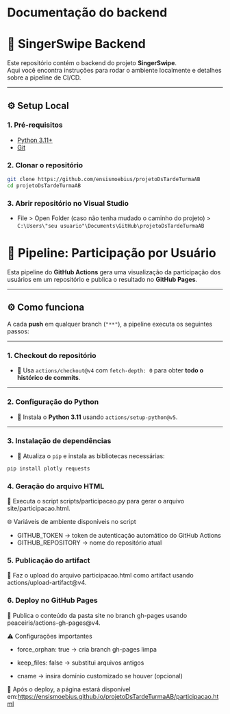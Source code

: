 # Documentação do backend

# 🚀 SingerSwipe Backend

Este repositório contém o backend do projeto **SingerSwipe**.  
Aqui você encontra instruções para rodar o ambiente localmente e detalhes sobre a pipeline de CI/CD.

---

## ⚙️ Setup Local

### 1. Pré-requisitos
- [Python 3.11+](https://www.python.org/)
- [Git](https://git-scm.com/)

### 2. Clonar o repositório
```bash
git clone https://github.com/ensismoebius/projetoDsTardeTurmaAB
cd projetoDsTardeTurmaAB 
```

### 3. Abrir repositório no Visual Studio
- File > Open Folder (caso não tenha mudado o caminho do projeto) >
 `C:\Users\"seu usuario"\Documents\GitHub\projetoDsTardeTurmaAB`


# 🚀 Pipeline: Participação por Usuário

Esta pipeline do **GitHub Actions** gera uma visualização da participação dos usuários em um repositório e publica o resultado no **GitHub Pages**.

---

## ⚙️ Como funciona

A cada **push** em qualquer branch (`"**"`), a pipeline executa os seguintes passos:

---

### 1. Checkout do repositório

- 🔹 Usa `actions/checkout@v4` com `fetch-depth: 0` para obter **todo o histórico de commits**.

---

### 2. Configuração do Python

- 🔹 Instala o **Python 3.11** usando `actions/setup-python@v5`.

---

### 3. Instalação de dependências

- 🔹 Atualiza o `pip` e instala as bibliotecas necessárias:

```bash
pip install plotly requests
```

### 4. Geração do arquivo HTML

🔹 Executa o script scripts/participacao.py para gerar o arquivo site/participacao.html.

🌐 Variáveis de ambiente disponíveis no script

- GITHUB_TOKEN → token de autenticação automático do GitHub Actions
- GITHUB_REPOSITORY → nome do repositório atual

### 5. Publicação do artifact

🔹 Faz o upload do arquivo participacao.html como artifact usando actions/upload-artifact@v4.

### 6.  Deploy no GitHub Pages

🔹 Publica o conteúdo da pasta site no branch gh-pages usando peaceiris/actions-gh-pages@v4.

⚠️ Configurações importantes

- force_orphan: true → cria branch gh-pages limpa

- keep_files: false → substitui arquivos antigos

- cname → insira domínio customizado se houver (opcional)

🔹 Após o deploy, a página estará disponível em:https://ensismoebius.github.io/projetoDsTardeTurmaAB/participacao.html